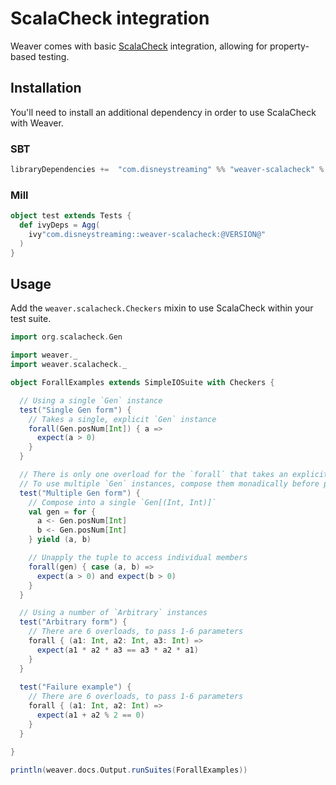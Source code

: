 ScalaCheck integration
======================

Weaver comes with basic [ScalaCheck](https://www.scalacheck.org/) integration, allowing for property-based testing.

## Installation

You'll need to install an additional dependency in order to use ScalaCheck with Weaver.

### SBT
```scala
libraryDependencies +=  "com.disneystreaming" %% "weaver-scalacheck" % "@VERSION@" % Test
```

### Mill
```scala
object test extends Tests {
  def ivyDeps = Agg(
    ivy"com.disneystreaming::weaver-scalacheck:@VERSION@"
  )
}
```

## Usage

Add the `weaver.scalacheck.Checkers` mixin to use ScalaCheck within your test suite.

```scala mdoc:silent
import org.scalacheck.Gen

import weaver._
import weaver.scalacheck._

object ForallExamples extends SimpleIOSuite with Checkers {

  // Using a single `Gen` instance
  test("Single Gen form") {
    // Takes a single, explicit `Gen` instance
    forall(Gen.posNum[Int]) { a =>
      expect(a > 0)
    }
  }

  // There is only one overload for the `forall` that takes an explicit `Gen` parameter
  // To use multiple `Gen` instances, compose them monadically before passing to `forall`
  test("Multiple Gen form") {
    // Compose into a single `Gen[(Int, Int)]`
    val gen = for {
      a <- Gen.posNum[Int]
      b <- Gen.posNum[Int]
    } yield (a, b)

    // Unapply the tuple to access individual members
    forall(gen) { case (a, b) =>
      expect(a > 0) and expect(b > 0)
    }
  }

  // Using a number of `Arbitrary` instances
  test("Arbitrary form") {
    // There are 6 overloads, to pass 1-6 parameters
    forall { (a1: Int, a2: Int, a3: Int) =>
      expect(a1 * a2 * a3 == a3 * a2 * a1)
    }
  }
  
  test("Failure example") {
    // There are 6 overloads, to pass 1-6 parameters
    forall { (a1: Int, a2: Int) =>
      expect(a1 + a2 % 2 == 0)
    }
  }

}
```

```scala mdoc:passthrough
println(weaver.docs.Output.runSuites(ForallExamples))
```
